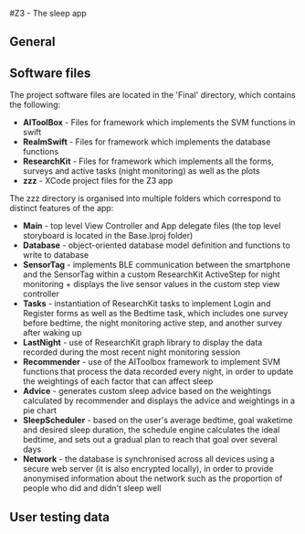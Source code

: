 #Z3 - The sleep app

## General


## Software files
The project software files are located in the 'Final' directory, which contains the following:

* **AIToolBox** - Files for framework which implements the SVM functions in swift
* **RealmSwift** - Files for framework which implements the database functions
* **ResearchKit** - Files for framework which implements all the forms, surveys and active tasks (night monitoring) as well as the plots
* **zzz** - XCode project files for the Z3 app

The zzz directory is organised into multiple folders which correspond to distinct features of the app:

* **Main** - top level View Controller and App delegate files (the top level storyboard is located in the Base.lproj folder)
* **Database** - object-oriented database model definition and functions to write to database
* **SensorTag** - implements BLE communication between the smartphone and the SensorTag within a custom ResearchKit ActiveStep for night monitoring + displays the live sensor values in the custom step view controller
* **Tasks** - instantiation of ResearchKit tasks to implement Login and Register forms as well as the Bedtime task, which includes one survey before bedtime, the night monitoring active step, and another survey after waking up
* **LastNight** - use of ResearchKit graph library to display the data recorded during the most recent night monitoring session
* **Recommender** - use of the AIToolbox framework to implement SVM functions that process the data recorded every night, in order to update the weightings of each factor that can affect sleep
* **Advice** - generates custom sleep advice based on the weightings calculated by recommender and displays the advice and weightings in a pie chart
* **SleepScheduler** - based on the user's average bedtime, goal waketime and desired sleep duration, the schedule engine calculates the ideal bedtime, and sets out a gradual plan to reach that goal over several days
* **Network** - the database is synchronised across all devices using a secure web server (it is also encrypted locally), in order to provide anonymised information about the network such as the proportion of people who did and didn't sleep well

## User testing data

